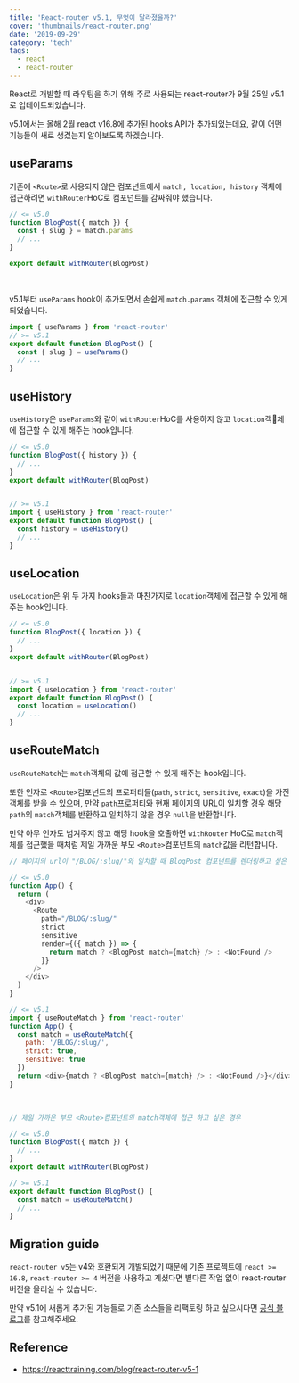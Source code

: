 ```yaml
---
title: 'React-router v5.1, 무엇이 달라졌을까?'
cover: 'thumbnails/react-router.png'
date: '2019-09-29'
category: 'tech'
tags:
  - react
  - react-router
---
```


React로 개발할 때 라우팅을 하기 위해 주로 사용되는 react-router가 9월 25일 v5.1로 업데이트되었습니다.

v5.1에서는 올해 2월 react v16.8에 추가된 hooks API가 추가되었는데요, 같이 어떤 기능들이 새로 생겼는지 알아보도록 하겠습니다.

## useParams

기존에 `<Route>`로 사용되지 않은 컴포넌트에서 `match, location, history` 객체에 접근하려면 `withRouter`HoC로 컴포넌트를 감싸줘야 했습니다.

```javascript
// <= v5.0
function BlogPost({ match }) {
  const { slug } = match.params
  // ...
}

export default withRouter(BlogPost)
```

<br/>

v5.1부터 `useParams` hook이 추가되면서 손쉽게 `match.params` 객체에 접근할 수 있게 되었습니다.

```javascript
import { useParams } from 'react-router'
// >= v5.1
export default function BlogPost() {
  const { slug } = useParams()
  // ...
}
```

## useHistory

`useHistory`은 `useParams`와 같이 `withRouter`HoC를 사용하지 않고 `location`객체에 접근할 수 있게 해주는 hook입니다.

```javascript
// <= v5.0
function BlogPost({ history }) {
  // ...
}
export default withRouter(BlogPost)


// >= v5.1
import { useHistory } from 'react-router'
export default function BlogPost() {
  const history = useHistory()
  // ...
}
```

## useLocation

`useLocation`은 위 두 가지 hooks들과 마찬가지로 `location`객체에 접근할 수 있게 해주는 hook입니다.

```javascript
// <= v5.0
function BlogPost({ location }) {
  // ...
}
export default withRouter(BlogPost)


// >= v5.1
import { useLocation } from 'react-router'
export default function BlogPost() {
  const location = useLocation()
  // ...
}
```

## useRouteMatch

`useRouteMatch`는 `match`객체의 값에 접근할 수 있게 해주는 hook입니다.

또한 인자로 `<Route>`컴포넌트의 프로퍼티들(`path`, `strict`, `sensitive`, `exact`)을 가진 객체를 받을 수 있으며, 만약 `path`프로퍼티와 현재 페이지의 URL이 일치할 경우 해당 `path`의 `match`객체를 반환하고 일치하지 않을 경우 `null`을 반환합니다.

만약 아무 인자도 넘겨주지 않고 해당 hook을 호출하면 `withRouter` HoC로 `match`객체를 접근했을 때처럼 제일 가까운 부모 `<Route>`컴포넌트의 `match`값을 리턴합니다.

```javascript
// 페이지의 url이 "/BLOG/:slug/"와 일치할 때 BlogPost 컴포넌트를 렌더링하고 싶은 경우

// <= v5.0
function App() {
  return (
    <div>
      <Route
        path="/BLOG/:slug/"
        strict
        sensitive
        render={({ match }) => {
          return match ? <BlogPost match={match} /> : <NotFound />
        }}
      />
    </div>
  )
}

// <= v5.1
import { useRouteMatch } from 'react-router'
function App() {
  const match = useRouteMatch({
    path: '/BLOG/:slug/',
    strict: true,
    sensitive: true
  })
  return <div>{match ? <BlogPost match={match} /> : <NotFound />}</div>
}
```

<br/>

```javascript
// 제일 가까운 부모 <Route>컴포넌트의 match객체에 접근 하고 싶은 경우

// <= v5.0
function BlogPost({ match }) {
  // ...
}
export default withRouter(BlogPost)

// >= v5.1
export default function BlogPost() {
  const match = useRouteMatch()
  // ...
}
```

## Migration guide

`react-router v5`는 v4와 호환되게 개발되었기 때문에 기존 프로젝트에 `react >= 16.8`, `react-router >= 4` 버전을 사용하고 계셨다면 별다른 작업 없이 react-router 버전을 올리실 수 있습니다.

만약 v5.1에 새롭게 추가된 기능들로 기존 소스들을 리팩토링 하고 싶으시다면 [공식 블로그](https://reacttraining.com/blog/react-router-v5-1/#staying-ahead-of-the-curve)를 참고해주세요.

## Reference

- https://reacttraining.com/blog/react-router-v5-1
